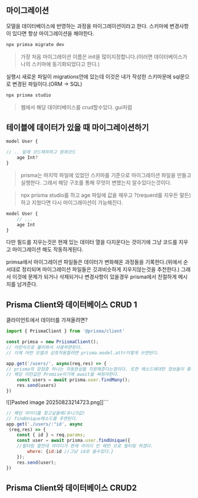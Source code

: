 ## 마이그레이션
모델을 데이터베이스에 반영하는 과정을 마이그레이션이라고 한다.
스키마에 변경사항이 있다면 항상 마이그레이션을 해야한다.
```bash
npx primsa migrate dev
```

>가장 처음 마이그레이션 이름은 init을 많이지정합니다.(이러면 데이터베이스가 나의 스키마에 동기화되었다고 한다.)

실행시 새로운 파일이 migrations안에 있는데 이것은 내가 작성한 스키마문에 sql문으로 변경된 파일이다.(ORM -> SQL)

```bash
npx prisma studio
```
> 웹에서 해당 데이터베이스를 crud할수있다. gui처럼

## 테이블에 데이터가 있을 때 마이그레이션하기
```js
model User {

// .. 밑에 코드제외하고 원래코드
	age Int?
}
```
> prisma는 마지막 파일에 있었던 스키마를 기준으로 마이그레이션 파일을 만들고 실행한다. 그래서 해당 구조를 통해 무엇이 변했는지 알수있다는것이다.

> npx prisma studio를 하고 age 파일에 값을 채우고 ?(requerd를 지우든 말든)하고 지웠다면 다시 마이그래이션이 가능해진다.

```js
model User {
	// ...
	age Int
}
```
다만 필드를 지우는것은 현재 있는 데이터 열을 다지운다는 것이기에 그냥 코드를 지우고 마이그레이션 해도 작동하게된다.

primsa에서 마이그레이션 파일들은 데이터가 변화해온 과정들을 기록한다.(위에서 순서대로 정리되며 마이그레이션 파일들은 깃과비슷하게 지우지않는것을 추천한다.) 그래서 이것에 문제가 되거나 삭제되거나 변경사항이 있을경우 prisma에서 친절하게 메시지를 남겨준다.

## Prisma Client와 데이터베이스 CRUD 1

클라이언트에서 데이터를 가져올려면?
```js
import { PrismaClient } from '@prisma/client'

const primsa = new PriismaClient();
// 이런식으로 불러와서 사용하면된다.
// 이제 어떤 모델과 상호작용할려면 prisma.model.attr이렇게 쓰면된다.

app.get('/users/', async(req,res) => {
// prisma의 장점중 하나는 자동완성을 지원해준다는점이다. 또한 메소드에대한 정보들이 풍부하여 매우 유용하다.
// 해당 리턴값은 Promise이기에 await을 써줘야한다.
	const users = await prisma.user.findMany();
	res.send(users)
})
```
![[Pasted image 20250823214723.png]]```

```js
// 해당 아이디를 찾고싶을때(유니크값)
// findUnique메소드를 주면된다.
app.get('./users/:"id', async
 (req,res) => {
	const { id } = req.params;
	const user = await prisma.user.findUnique({
	//필터링 할껀데 아이디가 현재 아이디 인 에만 으로 필터링 하겠다.
		where: {id:id //그냥 id로 쓸수있다.}
	});
	res.send(user);
})
```

## Prisma Client와 데이터베이스 CRUD2
